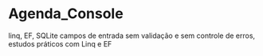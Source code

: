 # Agenda_Console
linq, EF, SQLite campos de entrada sem validação e sem controle de erros, estudos práticos com Linq e EF
